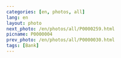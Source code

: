 ```yaml
---
categories: [en, photos, all]
lang: en
layout: photo
next_photo: /en/photos/all/P0000259.html
picname: P0000004
prev_photo: /en/photos/all/P0000030.html
tags: [Bank]
---
```

